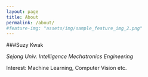 ```yaml
---
layout: page
title: About
permalink: /about/
#feature-img: "assets/img/sample_feature_img_2.png"
---
```


###Suzy Kwak

*Sejong Univ. Intelligence Mechatronics Engineering*

Interest: Machine Learning, Computer Vision etc.
